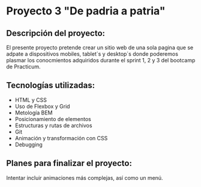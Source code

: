 # Proyecto 3 "De padria a patria"

## Descripción del proyecto:

El presente proyecto pretende crear un sitio web de una sola pagina que se adpate a dispositivos mobiles, tablet´s y desktop´s donde poderemos plasmar los conocmientos adquiridos durante el sprint 1, 2 y 3 del bootcamp de Practicum.

## Tecnologías utilizadas:

- HTML y CSS
- Uso de Flexbox y Grid
- Metología BEM
- Posicionamiento de elementos
- Estructuras y rutas de archivos
- Git
- Animación y transformación con CSS
- Debugging

## Planes para finalizar el proyecto:

Intentar incluir animaciones más complejas, así como un menú.
